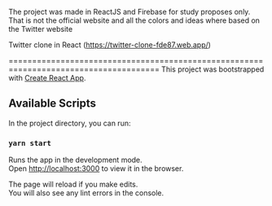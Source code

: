 The project was made in ReactJS and Firebase for study proposes only.
That is not the official website and all the colors and ideas where based on the Twitter website

Twitter clone in React (https://twitter-clone-fde87.web.app/)

======================================================================================
This project was bootstrapped with [Create React App](https://github.com/facebook/create-react-app).

## Available Scripts

In the project directory, you can run:

### `yarn start`

Runs the app in the development mode.<br />
Open [http://localhost:3000](http://localhost:3000) to view it in the browser.

The page will reload if you make edits.<br />
You will also see any lint errors in the console.
